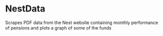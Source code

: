 # NestData
Scrapes PDF data from the Nest website containing monthly performance of pensions and plots a graph of some of the funds

